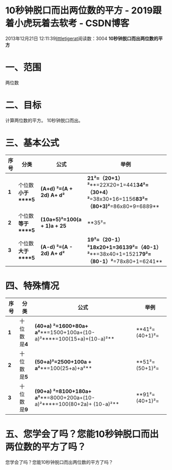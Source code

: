 # 10秒钟脱口而出两位数的平方 - 2019跟着小虎玩着去软考 - CSDN博客
2013年12月21日 12:11:39[littletigerat](https://me.csdn.net/littletigerat)阅读数：3004
**10秒钟脱口而出两位数的平方**
# 一、范围
两位数
# 二、目标
计算两位数的平方。
10秒钟脱口而出。
# 三、基本公式
|**序号**|**分类**|**公式**|**举例**|
|----|----|----|----|
|**1**|个位数**小于****5**|**(A+d) ²=(A + 2d) A+ d²**|**21²=（20+1）²****=22X20+1=441****34²=（30+4）²****=38x30+16=1156****83²=（80+3)²****=86x80+9=6889**|
|**2**|个位数**等于****5**|**(10a+5)²=100(a + 1)a + 25**|**35²=|(3+1)x3||25|****=1225****65²=|(6+1)x6||25|****=4225****85²=|(8+1)x8||25|****=7225**|
|**3**|个位数**大于****5**|**(A-d) ²=(A - 2d) A+ d²**|**19²=（20-1）²****18x20+1=361****39²=（40-1）²****=38x40+1=1521****79²=（80-1）²****=78x80+1=6241**|
# 四、特殊情况
|**序号**|**分类**|**公式**|**举例**|
|----|----|----|----|
|**1**|十位数是**4**|**(40+a) ²=1600+80a+ a²****=1500+100a+(10-a)²****=100(15+a)+(10-a)²**|**41²=(40+1)²=|15+1||9x9|=1681****43²=(40+3)²****=|15+3||7x7|=1849****48²=(40+8)²****=|15+8||2x2|=2304**|
|**2**|十位数是**5**|**(50+a)²=2500+100a + a²****=100(25+a)+a²**|**51²=(50+1)²=|25+1||1x1|=2601****53²=(50+3)²****=|25+3||3x3|=2809****58²=(50+8)²****=|25+8||8x8|=3364**|
|**3**|十位数是**9**|**(90+a) ²=8100+180a+ a²****=8000+200a+(10-a)²****=100(80+2a)+ (10-a)²**|**91²=(40+1)²=|80+1x2||9x9|=8281****93²=(90+3)²****=|80+3x2||7x7|=8649****98²=(40+8)²****=|80+8x2||2x2|=9604**|
# 五、您学会了吗？您能10秒钟脱口而出两位数的平方了吗？
您学会了吗？您能10秒钟脱口而出两位数的平方了吗？
